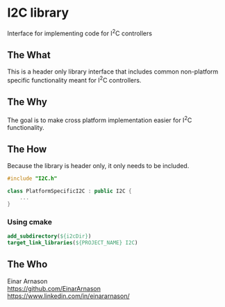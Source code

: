# I2C library

Interface for implementing code for I<sup>2</sup>C controllers

## The What

This is a header only library interface that includes common non-platform specific functionality meant for I<sup>2</sup>C controllers.

## The Why

The goal is to make cross platform implementation easier for I<sup>2</sup>C functionality.

## The How

Because the library is header only, it only needs to be included.

```c++
#include "I2C.h"

class PlatformSpecificI2C : public I2C {
    ...
}
```

### Using cmake

```cmake
add_subdirectory(${i2cDir})
target_link_libraries(${PROJECT_NAME} I2C)
```

## The Who

Einar Arnason  
<https://github.com/EinarArnason>  
<https://www.linkedin.com/in/einararnason/>
